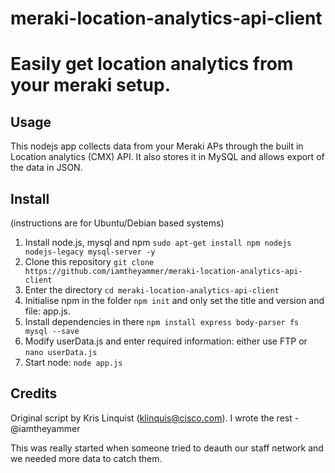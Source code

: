 # meraki-location-analytics-api-client

# Easily get location analytics from your meraki setup.

## Usage
This nodejs app collects data from your Meraki APs through the built in Location analytics (CMX) API. It also stores it in MySQL and allows export of the data in JSON.

## Install
(instructions are for Ubuntu/Debian based systems)

1. Install node.js, mysql and npm `sudo apt-get install npm nodejs nodejs-legacy mysql-server -y`
2. Clone this repository `git clone https://github.com/iamtheyammer/meraki-location-analytics-api-client`
3. Enter the directory `cd meraki-location-analytics-api-client`
4. Initialise npm in the folder `npm init` and only set the title and version and file: app.js.
5. Install dependencies in there `npm install express body-parser fs mysql --save`
6. Modify userData.js and enter required information: either use FTP or `nano userData.js`
7. Start node: `node app.js`

## Credits
Original script by Kris Linquist (klinquis@cisco.com).
I wrote the rest - @iamtheyammer

This was really started when someone tried to deauth our staff network and we needed more data to catch them.
